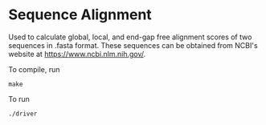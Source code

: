 #  Sequence Alignment

Used to calculate global, local, and end-gap free alignment scores of two sequences in .fasta format. These sequences can be obtained from NCBI's website at https://www.ncbi.nlm.nih.gov/.

To compile, run

    make

To run

    ./driver
